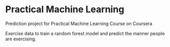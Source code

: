 # Practical Machine Learning

Prediction project for Practical Machine Learning Course on Coursera

Exercise data to train a random forest model and predict the manner people are exercising.

